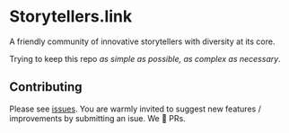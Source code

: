 Storytellers.link
===

A friendly community of innovative storytellers with diversity at its core.

Trying to keep this repo _as simple as possible, as complex as necessary_.

## Contributing

Please see [issues](https://github.com/storytellersunited/storytellersunited.github.io/issues). You are warmly invited to suggest new features / improvements by submitting an isue. We 🧡 PRs.